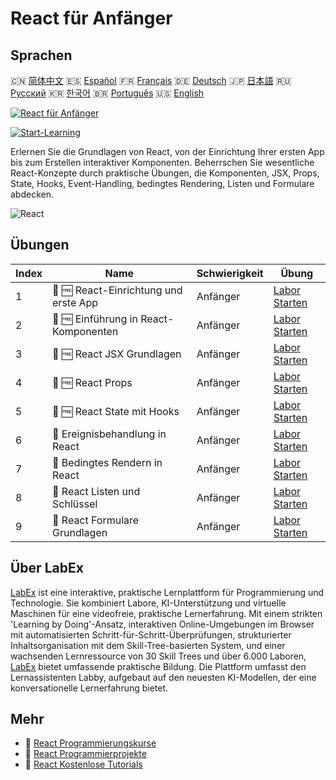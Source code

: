 # React für Anfänger

## Sprachen

🇨🇳 [简体中文](README_zh.md) 🇪🇸 [Español](README_es.md) 🇫🇷 [Français](README_fr.md) 🇩🇪 [Deutsch](README_de.md) 🇯🇵 [日本語](README_ja.md) 🇷🇺 [Русский](README_ru.md) 🇰🇷 [한국어](README_ko.md) 🇧🇷 [Português](README_pt.md) 🇺🇸 [English](README.md) 

[![React für Anfänger](https://cover-creator.labex.io/react-for-beginners.png?lang=de)](https://labex.io/de/courses/react-for-beginners)

[![Start-Learning](https://img.shields.io/badge/Start-Learning-whitesmoke?style=for-the-badge)](https://labex.io/de/courses/react-for-beginners)

Erlernen Sie die Grundlagen von React, von der Einrichtung Ihrer ersten App bis zum Erstellen interaktiver Komponenten. Beherrschen Sie wesentliche React-Konzepte durch praktische Übungen, die Komponenten, JSX, Props, State, Hooks, Event-Handling, bedingtes Rendering, Listen und Formulare abdecken.

![React](https://img.shields.io/badge/React-whitesmoke?style=for-the-badge&logo=react)


## Übungen

|   Index | Name                                  | Schwierigkeit   | Übung                                                                                                                                      |
|---------|---------------------------------------|-----------------|--------------------------------------------------------------------------------------------------------------------------------------------|
|       1 | 🧩 🆓 React-Einrichtung und erste App | Anfänger        | <a target='_blank' href='https://labex.io/de/labs/react-react-setup-and-first-app-598881?course=react-for-beginners'>Labor Starten</a>     |
|       2 | 🧩 🆓 Einführung in React-Komponenten | Anfänger        | <a target='_blank' href='https://labex.io/de/labs/react-react-components-introduction-601735?course=react-for-beginners'>Labor Starten</a> |
|       3 | 🧩 🆓 React JSX Grundlagen            | Anfänger        | <a target='_blank' href='https://labex.io/de/labs/react-react-jsx-basics-601739?course=react-for-beginners'>Labor Starten</a>              |
|       4 | 🧩 🆓 React Props                     | Anfänger        | <a target='_blank' href='https://labex.io/de/labs/react-react-props-601741?course=react-for-beginners'>Labor Starten</a>                   |
|       5 | 🧩 🆓 React State mit Hooks           | Anfänger        | <a target='_blank' href='https://labex.io/de/labs/react-react-state-with-hooks-601742?course=react-for-beginners'>Labor Starten</a>        |
|       6 | 🧩  Ereignisbehandlung in React       | Anfänger        | <a target='_blank' href='https://labex.io/de/labs/react-react-event-handling-601737?course=react-for-beginners'>Labor Starten</a>          |
|       7 | 🧩  Bedingtes Rendern in React        | Anfänger        | <a target='_blank' href='https://labex.io/de/labs/react-react-conditional-rendering-601736?course=react-for-beginners'>Labor Starten</a>   |
|       8 | 🧩  React Listen und Schlüssel        | Anfänger        | <a target='_blank' href='https://labex.io/de/labs/react-react-lists-and-keys-601740?course=react-for-beginners'>Labor Starten</a>          |
|       9 | 🧩  React Formulare Grundlagen        | Anfänger        | <a target='_blank' href='https://labex.io/de/labs/react-react-forms-basics-601738?course=react-for-beginners'>Labor Starten</a>            |

## Über LabEx

[LabEx](https://labex.io) ist eine interaktive, praktische Lernplattform für Programmierung und Technologie. Sie kombiniert Labore, KI-Unterstützung und virtuelle Maschinen für eine videofreie, praktische Lernerfahrung. Mit einem strikten 'Learning by Doing'-Ansatz, interaktiven Online-Umgebungen im Browser mit automatisierten Schritt-für-Schritt-Überprüfungen, strukturierter Inhaltsorganisation mit dem Skill-Tree-basierten System, und einer wachsenden Lernressource von 30 Skill Trees und über 6.000 Laboren, [LabEx](https://labex.io) bietet umfassende praktische Bildung. Die Plattform umfasst den Lernassistenten Labby, aufgebaut auf den neuesten KI-Modellen, der eine konversationelle Lernerfahrung bietet.

## Mehr

- 🔗 [React Programmierungskurse](https://github.com/labex-labs/awesome-programming-courses)
- 🔗 [React Programmierprojekte](https://github.com/labex-labs/awesome-programming-projects)
- 🔗 [React Kostenlose Tutorials](https://github.com/labex-labs/react-free-tutorials)


